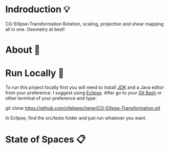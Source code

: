 # Indroduction :bulb:

CG-Ellipse-Transformation
Rotation, scaling, projection and shear mapping all in one. Geometry at best!

# About :blue_book:


# Run Locally :open_file_folder:
To run this project locally first you will need to install [JDK](https://www.oracle.com/br/java/technologies/javase/javase-jdk8-downloads.html) and a Java editor from your preference. I suggest using [Eclipse](https://www.eclipse.org).
After go to your [Git Bash](https://gitforwindows.org) or other terminal of your preference and type:

  git clone https://github.com/ofelipescherer/CG-Ellipse-Transformation.git

In Eclipse, find the src/tests folder and just run whatever you want.

# State of Spaces :clipboard:


